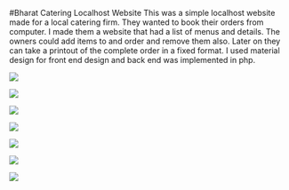 #Bharat Catering Localhost Website
This was a simple localhost website made for a local catering firm. They wanted to book their orders from computer. I made them a website that had a list of menus and details. The owners could add items to and order and remove them also. Later on they can take a printout of the complete order in a fixed format. I used material design for front end design and back end was implemented in php.

![](https://github.com/devlovepreet/bharat-catering/blob/master/screenshots/bharat01.png) 

![](https://github.com/devlovepreet/bharat-catering/blob/master/screenshots/bharat02.png) 

![](https://github.com/devlovepreet/bharat-catering/blob/master/screenshots/bharat03.png) 

![](https://github.com/devlovepreet/bharat-catering/blob/master/screenshots/bharat04.png) 

![](https://github.com/devlovepreet/bharat-catering/blob/master/screenshots/bharat05.png) 

![](https://github.com/devlovepreet/bharat-catering/blob/master/screenshots/bharat06.png) 

![](https://github.com/devlovepreet/bharat-catering/blob/master/screenshots/bharat07.png) 



